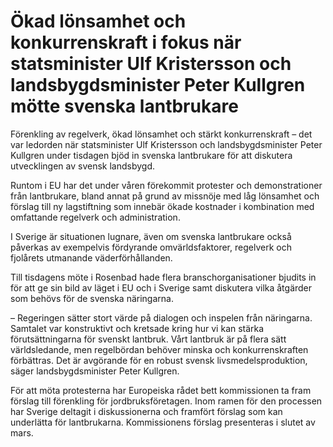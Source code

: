 # Ökad lönsamhet och konkurrenskraft i fokus när statsminister Ulf Kristersson och landsbygdsminister Peter Kullgren mötte svenska lantbrukare

Förenkling av regelverk, ökad lönsamhet och stärkt konkurrenskraft – det var ledorden när statsminister Ulf Kristersson och landsbygdsminister Peter Kullgren under tisdagen bjöd in svenska lantbrukare för att diskutera utvecklingen av svensk landsbygd.

Runtom i EU har det under våren förekommit protester och demonstrationer från lantbrukare, bland annat på grund av missnöje med låg lönsamhet och förslag till ny lagstiftning som innebär ökade kostnader i kombination med omfattande regelverk och administration.

I Sverige är situationen lugnare, även om svenska lantbrukare också påverkas av exempelvis fördyrande omvärldsfaktorer, regelverk och fjolårets utmanande väderförhållanden.

Till tisdagens möte i Rosenbad hade flera branschorganisationer bjudits in för att ge sin bild av läget i EU och i Sverige samt diskutera vilka åtgärder som behövs för de svenska näringarna.

– Regeringen sätter stort värde på dialogen och inspelen från näringarna. Samtalet var konstruktivt och kretsade kring hur vi kan stärka förutsättningarna för svenskt lantbruk. Vårt lantbruk är på flera sätt världsledande, men regelbördan behöver minska och konkurrenskraften förbättras. Det är avgörande för en robust svensk livsmedelsproduktion, säger landsbygdsminister Peter Kullgren.

För att möta protesterna har Europeiska rådet bett kommissionen ta fram förslag till förenkling för jordbruksföretagen. Inom ramen för den processen har Sverige deltagit i diskussionerna och framfört förslag som kan underlätta för lantbrukarna. Kommissionens förslag presenteras i slutet av mars.
